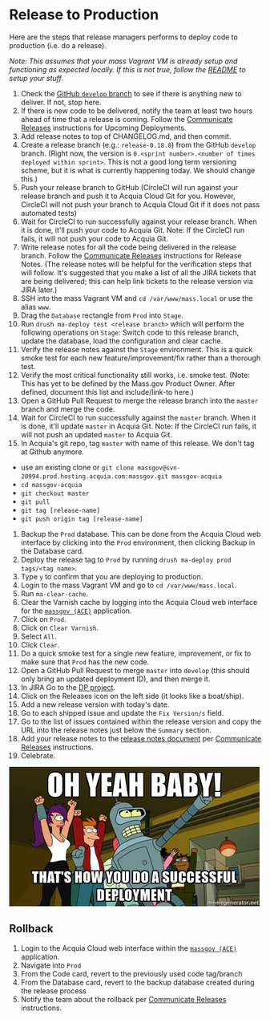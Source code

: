 # Release to Production

Here are the steps that release managers performs to deploy code to production (i.e. do a release).

_Note: This assumes that your mass Vagrant VM is already setup and functioning as expected locally. If this is not true, follow the [README](../README.md) to setup your stuff._

1. Check the [GitHub `develop` branch](https://github.com/massgov/mass/commits/develop) to see if there is anything new to deliver. If not, stop here.
1. If there is new code to be delivered, notify the team at least two hours ahead of time that a release is coming. Follow the [Communicate Releases](https://wiki.state.ma.us/display/massgovredesign/Communicating+Releases) instructions for Upcoming Deployments.
1. Add release notes to top of CHANGELOG.md, and then commit.
1. Create a release branch (e.g.: `release-0.18.0`) from the GitHub `develop` branch. (Right now, the version is `0.<sprint number>.<number of times deployed within sprint>`. This is not a good long term versioning scheme, but it is what is currently happening today. We should change this.)
1. Push your release branch to GitHub (CircleCI will run against your release branch and push it to Acquia Cloud Git for you. However, CircleCI will not push your branch to Acquia Cloud Git if it does not pass automated tests)
1. Wait for CircleCI to run successfully against your release branch. When it is done, it'll push your code to Acquia Git. Note: If the CircleCI run fails, it will not push your code to Acquia Git.
1. Write release notes for all the code being delivered in the release branch. Follow the [Communicate Releases](https://wiki.state.ma.us/display/massgovredesign/Communicating+Releases) instructions for Release Notes. (The release notes will be helpful for the verification steps that will follow. It's suggested that you make a list of all the JIRA tickets that are being delivered; this can help link tickets to the release version via JIRA later.)
1. SSH into the mass Vagrant VM and `cd /var/www/mass.local` or use the alias `www`.
1. Drag the `Database` rectangle from `Prod` into `Stage`.
1. Run `drush ma-deploy test <release branch>` which will perform the following operations on `Stage`: Switch code to this release branch, update the database, load the configuration and clear cache.
1. Verify the release notes against the `Stage` environment. This is a quick smoke test for each new feature/improvement/fix rather than a thorough test.
1. Verify the most critical functionality still works, i.e. smoke test. (Note: This has yet to be defined by the Mass.gov Product Owner. After defined, document this list and include/link-to here.)
1. Open a GitHub Pull Request to merge the release branch into the `master` branch and merge the code.
1. Wait for CircleCI to run successfully against the `master` branch. When it is done, it'll update `master` in Acquia Git. Note: If the CircleCI run fails, it will not push an updated `master` to Acquia Git.
1. In Acquia's git repo, tag `master` with name of this release. We don't tag at Github anymore.
  * use an existing clone or `git clone massgov@svn-20994.prod.hosting.acquia.com:massgov.git massgov-acquia`
  * `cd massgov-acquia`
  * `git checkout master`
  * `git pull`
  * `git tag [release-name]`
  * `git push origin tag [release-name]`
1. Backup the `Prod` database. This can be done from the Acquia Cloud web interface by clicking into the `Prod` environment, then clicking Backup in the Database card.
1. Deploy the release tag to `Prod` by running `drush ma-deploy prod tags/<tag name>`.
1. Type `y` to confirm that you are deploying to production.
1. Login to the mass Vagrant VM and go to `cd /var/www/mass.local`.
1. Run `ma-clear-cache`.
1. Clear the Varnish cache by logging into the Acquia Cloud web interface for the [`massgov (ACE)`](https://cloud.acquia.com/app/develop/applications/ff8ed1de-b8bc-48a4-b316-cd91bfa192c4) application.
1. Click on `Prod`.
1. Click on `Clear Varnish`.
1. Select `All`.
1. Click `Clear`.
1. Do a quick smoke test for a single new feature, improvement, or fix to make sure that `Prod` has the new code.
1. Open a GitHub Pull Request to merge `master` into `develop` (this should only bring an updated deployment ID), and then merge it.
1. In JIRA Go to the [DP project](https://jira.state.ma.us/projects/DP/).
1. Click on the Releases icon on the left side (it looks like a boat/ship).
1. Add a new release version with today's date.
1. Go to each shipped issue and update the `Fix Version/s` field.
1. Go to the list of issues contained within the release version and copy the URL into the release notes just below the `Summary` section.
1. Add your release notes to the [release notes document](https://docs.google.com/document/d/1IWsq4kVqQvUUcVNLvhD5fae0SIgQxKOm5NWbiqaDPIk/edit#heading=h.2oblvp1y124h) per [Communicate Releases](https://wiki.state.ma.us/display/massgovredesign/Communicating+Releases) instructions.
1. Celebrate.

![successful deployment](assets/successful_deployment.jpg)

## Rollback

1. Login to the Acquia Cloud web interface within the [`massgov (ACE)`](https://cloud.acquia.com/app/develop/applications/ff8ed1de-b8bc-48a4-b316-cd91bfa192c4) application.
1. Navigate into `Prod`
1. From the Code card, revert to the previously used code tag/branch
1. From the Database card, revert to the backup database created during the release process
1. Notify the team about the rollback per [Communicate Releases](https://wiki.state.ma.us/display/massgovredesign/Communicating+Releases) instructions.

